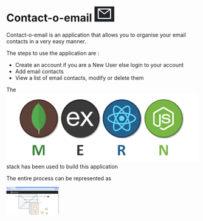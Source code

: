 # Contact-o-email ![MERN](./assets/mail.PNG?raw=true "mail")

Contact-o-email is an application that allows you to organise your email contacts in a very easy manner.

The steps to use the application are : 
- Create an account if you are a New User else login to your account
- Add email contacts
- View a list of email contacts, modify or delete them

The ![MERN](./assets/mern.png?raw=true "MERN") stack has been used to build this application


The entire process can be represented as 

<img src="./assets/process.gif"/>
